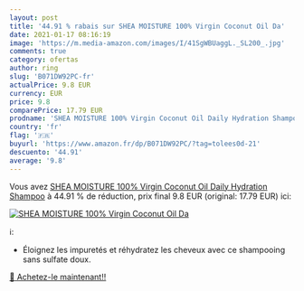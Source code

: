 ```yaml
---
layout: post
title: '44.91 % rabais sur SHEA MOISTURE 100% Virgin Coconut Oil Da'
date: 2021-01-17 08:16:19
image: 'https://m.media-amazon.com/images/I/41SgWBUaggL._SL200_.jpg'
comments: true
category: ofertas
author: ring
slug: 'B071DW92PC-fr'
actualPrice: 9.8 EUR
currency: EUR
price: 9.8
comparePrice: 17.79 EUR
prodname: 'SHEA MOISTURE 100% Virgin Coconut Oil Daily Hydration Shampoo'
country: 'fr'
flag: '🇫🇷'
buyurl: 'https://www.amazon.fr/dp/B071DW92PC/?tag=tolees0d-21'
descuento: '44.91'
average: '9.8'
---
```


Vous avez [SHEA MOISTURE 100% Virgin Coconut Oil Daily Hydration Shampoo](https://www.amazon.fr/dp/B071DW92PC/?tag=tolees0d-21)  à  44.91 % de réduction, prix final  9.8 EUR (original: 17.79 EUR) ici:

[![SHEA MOISTURE 100% Virgin Coconut Oil Da](https://m.media-amazon.com/images/I/41SgWBUaggL._SL200_.jpg)](https://www.amazon.fr/dp/B071DW92PC/?tag=tolees0d-21)

ℹ️:

- Éloignez les impuretés et réhydratez les cheveux avec ce shampooing sans sulfate doux.

[🛒 Achetez-le maintenant!!](https://www.amazon.fr/dp/B071DW92PC/?tag=tolees0d-21)
